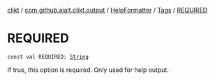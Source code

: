 [clikt](../../../index.md) / [com.github.ajalt.clikt.output](../../index.md) / [HelpFormatter](../index.md) / [Tags](index.md) / [REQUIRED](./-r-e-q-u-i-r-e-d.md)

# REQUIRED

`const val REQUIRED: `[`String`](https://kotlinlang.org/api/latest/jvm/stdlib/kotlin/-string/index.html)

If true, this option is required. Only used for help output.

